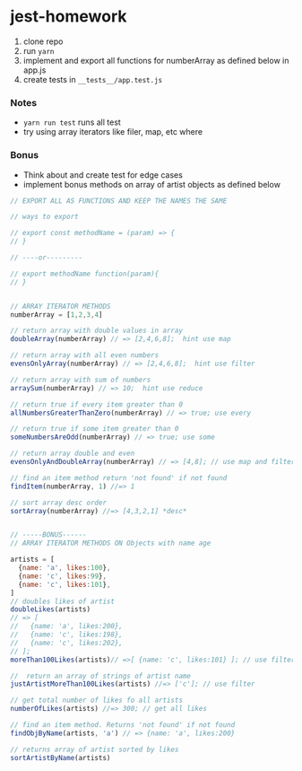 # jest-homework

1. clone repo
2. run `yarn`
3. implement and export all functions for numberArray as defined below in app.js
4. create tests in `__tests__/app.test.js`


### Notes
- `yarn run test` runs all test
- try using array iterators like filer, map, etc where


### Bonus
- Think about and create test for edge cases
- implement bonus methods on array of artist objects as defined below

```javascript
// EXPORT ALL AS FUNCTIONS AND KEEP THE NAMES THE SAME

// ways to export

// export const methodName = (param) => {
// }

// ----or---------

// export methodName function(param){
// }


// ARRAY ITERATOR METHODS
numberArray = [1,2,3,4]

// return array with double values in array
doubleArray(numberArray) // => [2,4,6,8];  hint use map 

// return array with all even numbers
evensOnlyArray(numberArray) // => [2,4,6,8];  hint use filter 

// return array with sum of numbers
arraySum(numberArray) // => 10;  hint use reduce

// return true if every item greater than 0
allNumbersGreaterThanZero(numberArray) // => true; use every

// return true if some item greater than 0
someNumbersAreOdd(numberArray) // => true; use some

// return array double and even
evensOnlyAndDoubleArray(numberArray) // => [4,8]; // use map and filter

// find an item method return 'not found' if not found
findItem(numberArray, 1) //=> 1

// sort array desc order
sortArray(numberArray) //=> [4,3,2,1] *desc*


// -----BONUS------
// ARRAY ITERATOR METHODS ON Objects with name age 

artists = [
  {name: 'a', likes:100},
  {name: 'c', likes:99},
  {name: 'c', likes:101}, 
]
// doubles likes of artist
doubleLikes(artists)
// => [
//   {name: 'a', likes:200},
//   {name: 'c', likes:198},
//   {name: 'c', likes:202},  
// ]; 
moreThan100Likes(artists)// =>[ {name: 'c', likes:101} ]; // use filter

//  return an array of strings of artist name
justArtistMoreThan100Likes(artists) //=> ['c']; // use filter

// get total number of likes fo all artists
numberOfLikes(artists) //=> 300; // get all likes

// find an item method. Returns 'not found' if not found
findObjByName(artists, 'a') // => {name: 'a', likes:200}

// returns array of artist sorted by likes
sortArtistByName(artists)
```

